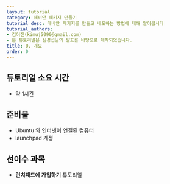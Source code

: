 ```yaml
---
layout: tutorial
category: 데비안 패키지 만들기
tutorial_desc: 데비안 패키지를 만들고 배포하는 방법에 대해 알아봅시다
tutorial_authors:
- 김어진(kimuj5090@gmail.com)
- 본 튜토리얼은 심경섭님의 발표를 바탕으로 제작되었습니다.
title: 0. 개요
order: 0
---
```


## 튜토리얼 소요 시간
- 약 1시간

## 준비물
- Ubuntu 와 인터넷이 연결된 컴퓨터
- launchpad 계정

## 선이수 과목
- **런치패드에 가입하기** 튜토리얼


